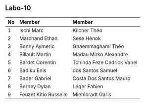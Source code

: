 ## Labo-10

|No| Member| Member|
|:---|:---|:---|
|1| Ischi Marc| Kilcher Théo|
|2| Marchand Ethan| Sese Hénok|
|3| Bonny Aymeric| Ghaemmaghami Théo|
|4| Billault Martin| Madau Mirko Alexandre|
|5| Bardet Corentin| Tchinda Feze Cedrick Vanel|
|6| Sadiku Enis| dos Santos Samuel|
|7| Bader Gabriel| Costa Dos Santos Mauro|
|8| Berney Dylan| Léger Fabien|
|9| Feuzet Kitio Russelle| Miehlbradt Garis|
